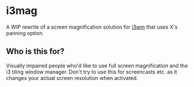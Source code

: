 # i3mag

A WIP rewrite of a screen magnification solution for [i3wm](https://i3wm.org/) that uses X's panning option.

## Who is this for?

Visually impaired people who'd like to use full screen magnification and the i3 tiling window manager. Don't try to use this for screencasts etc. as it changes your actual screen resolution when activated.  